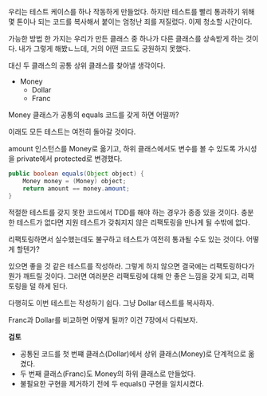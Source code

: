 우리는 테스트 케이스를 하나 작동하게 만들었다.
하지만 테스트를 빨리 통과하기 위해 몇 톤이나 되는 코드를 복사해서 붙이는 엄청난 죄를 저질렀다.
이제 청소할 시간이다.

가능한 방법 한 가지는 우리가 만든 클래스 중 하나가 다른 클래스를 상속받게 하는 것이다.
내가 그렇게 해봤ㄴ느데, 거의 어떤 코드도 궁원하지 못했다.

대신 두 클래스의 공통 상위 클래스를 찾아낼 생각이다.
- Money
  - Dollar
  - Franc

Money 클래스가 공통의 equals 코드를 갖게 하면 어떨까?

이래도 모든 테스트는 여전히 돌아갈 것이다.

amount 인스턴스를 Money로 옮기고, 하위 클래스에서도 변수를 볼 수 있도록 가시성을 private에서 protected로 변경했다.
```java
public boolean equals(Object object) {
    Money money = (Money) object;
    return amount == money.amount;
}
```

적절한 테스트를 갖지 못한 코드에서 TDD를 해야 하는 경우가 종종 있을 것이다.
충분한 테스트가 없다면 지원 테스트가 갖춰지지 않은 리팩토링을 만나게 될 수밖에 없다.

리팩토링하면서 실수했는데도 불구하고 테스트가 여전히 통과될 수도 있는 것이다.
어떻게 할텐가?

있으면 좋을 것 같은 테스트를 작성하라.
그렇게 하지 않으면 결국에는 리팩토링하다가 뭔가 깨트릴 것이다.
그러면 여러분은 리팩토링에 대해 안 좋은 느낌을 갖게 되고, 리팩토링을 덜 하게 된다.

다행히도 이번 테스트는 작성하기 쉽다. 그냥 Dollar 테스트를 복사하자.

Franc과 Dollar를 비교하면 어떻게 될까?
이건 7장에서 다뤄보자.

**검토**  
- 공통된 코드를 첫 번쨰 클래스(Dollar)에서 상위 클래스(Money)로 단계적으로 옮겼다.
- 두 번째 클래스(Franc)도 Money의 하위 클래스로 만들었다.
- 불필요한 구현을 제거하기 전에 두 equals() 구현을 일치시켰다.
